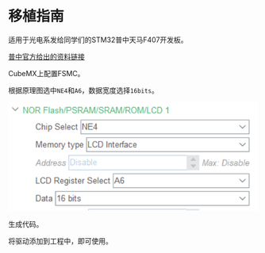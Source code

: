 # 移植指南

适用于光电系发给同学们的STM32普中天马F407开发板。

[普中官方给出的资料链接](https://pan.baidu.com/s/18CDb67p1YA4mzYdj1k-V_w?pwd=1234)

CubeMX上配置FSMC。

根据原理图选中`NE4`和`A6`，数据宽度选择`16bits`。

![](../.resoures/fsmc_cubemx_config.png)

生成代码。

将驱动添加到工程中，即可使用。